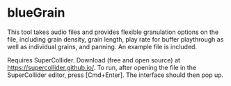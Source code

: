 # blueGrain
This tool takes audio files and provides flexible granulation options on the file, including grain density, grain length, play rate for buffer playthrough as well as individual grains, and panning. An example file is included.

Requires SuperCollider. Download (free and open source) at https://supercollider.github.io/. To run, after opening the file in the SuperCollider editor, press [Cmd+Enter]. The interface should then pop up.
